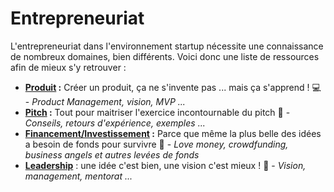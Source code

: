# Entrepreneuriat

L'entrepreneuriat dans l'environnement startup nécessite une connaissance de nombreux domaines, bien différents. Voici donc une liste de ressources afin de mieux s'y retrouver :

- **[Produit](product.md) :** Créer un produit, ça ne s'invente pas ... mais ça s'apprend ! :computer: - _Product Management, vision, MVP ..._
- **[Pitch](pitch.md) :** Tout pour maitriser l'exercice incontournable du pitch :mega: - _Conseils, retours d'expérience, exemples ..._
- **[Financement/Investissement](funding.md) :** Parce que même la plus belle des idées a besoin de fonds pour survivre :money_with_wings: - _Love money, crowdfunding, business angels et autres levées de fonds_
- **[Leadership](leadership.md)** : une idée c'est bien, une vision c'est mieux ! :rocket: - _Vision, management, mentorat ..._
